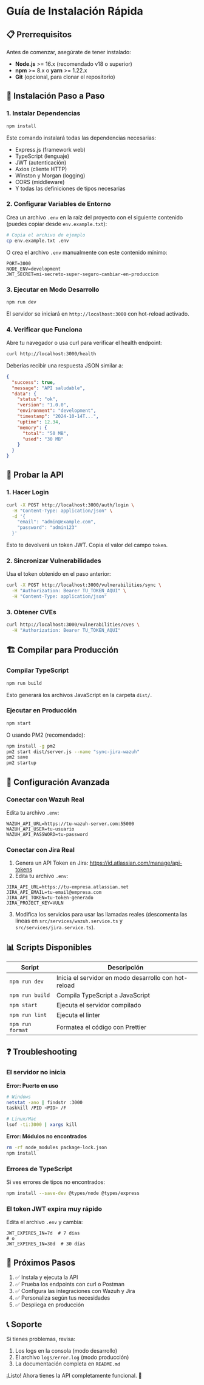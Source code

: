 # Guía de Instalación Rápida

## 📋 Prerrequisitos

Antes de comenzar, asegúrate de tener instalado:

- **Node.js** >= 16.x (recomendado v18 o superior)
- **npm** >= 8.x o **yarn** >= 1.22.x
- **Git** (opcional, para clonar el repositorio)

## 🚀 Instalación Paso a Paso

### 1. Instalar Dependencias

```bash
npm install
```

Este comando instalará todas las dependencias necesarias:
- Express.js (framework web)
- TypeScript (lenguaje)
- JWT (autenticación)
- Axios (cliente HTTP)
- Winston y Morgan (logging)
- CORS (middleware)
- Y todas las definiciones de tipos necesarias

### 2. Configurar Variables de Entorno

Crea un archivo `.env` en la raíz del proyecto con el siguiente contenido (puedes copiar desde `env.example.txt`):

```bash
# Copia el archivo de ejemplo
cp env.example.txt .env
```

O crea el archivo `.env` manualmente con este contenido mínimo:

```env
PORT=3000
NODE_ENV=development
JWT_SECRET=mi-secreto-super-seguro-cambiar-en-produccion
```

### 3. Ejecutar en Modo Desarrollo

```bash
npm run dev
```

El servidor se iniciará en `http://localhost:3000` con hot-reload activado.

### 4. Verificar que Funciona

Abre tu navegador o usa curl para verificar el health endpoint:

```bash
curl http://localhost:3000/health
```

Deberías recibir una respuesta JSON similar a:

```json
{
  "success": true,
  "message": "API saludable",
  "data": {
    "status": "ok",
    "version": "1.0.0",
    "environment": "development",
    "timestamp": "2024-10-14T...",
    "uptime": 12.34,
    "memory": {
      "total": "50 MB",
      "used": "30 MB"
    }
  }
}
```

## 🧪 Probar la API

### 1. Hacer Login

```bash
curl -X POST http://localhost:3000/auth/login \
  -H "Content-Type: application/json" \
  -d '{
    "email": "admin@example.com",
    "password": "admin123"
  }'
```

Esto te devolverá un token JWT. Copia el valor del campo `token`.

### 2. Sincronizar Vulnerabilidades

Usa el token obtenido en el paso anterior:

```bash
curl -X POST http://localhost:3000/vulnerabilities/sync \
  -H "Authorization: Bearer TU_TOKEN_AQUI" \
  -H "Content-Type: application/json"
```

### 3. Obtener CVEs

```bash
curl http://localhost:3000/vulnerabilities/cves \
  -H "Authorization: Bearer TU_TOKEN_AQUI"
```

## 🏗️ Compilar para Producción

### Compilar TypeScript

```bash
npm run build
```

Esto generará los archivos JavaScript en la carpeta `dist/`.

### Ejecutar en Producción

```bash
npm start
```

O usando PM2 (recomendado):

```bash
npm install -g pm2
pm2 start dist/server.js --name "sync-jira-wazuh"
pm2 save
pm2 startup
```

## 🔧 Configuración Avanzada

### Conectar con Wazuh Real

Edita tu archivo `.env`:

```env
WAZUH_API_URL=https://tu-wazuh-server.com:55000
WAZUH_API_USER=tu-usuario
WAZUH_API_PASSWORD=tu-password
```

### Conectar con Jira Real

1. Genera un API Token en Jira: https://id.atlassian.com/manage/api-tokens
2. Edita tu archivo `.env`:

```env
JIRA_API_URL=https://tu-empresa.atlassian.net
JIRA_API_EMAIL=tu-email@empresa.com
JIRA_API_TOKEN=tu-token-generado
JIRA_PROJECT_KEY=VULN
```

3. Modifica los servicios para usar las llamadas reales (descomenta las líneas en `src/services/wazuh.service.ts` y `src/services/jira.service.ts`).

## 📊 Scripts Disponibles

| Script | Descripción |
|--------|-------------|
| `npm run dev` | Inicia el servidor en modo desarrollo con hot-reload |
| `npm run build` | Compila TypeScript a JavaScript |
| `npm start` | Ejecuta el servidor compilado |
| `npm run lint` | Ejecuta el linter |
| `npm run format` | Formatea el código con Prettier |

## ❓ Troubleshooting

### El servidor no inicia

**Error: Puerto en uso**
```bash
# Windows
netstat -ano | findstr :3000
taskkill /PID <PID> /F

# Linux/Mac
lsof -ti:3000 | xargs kill
```

**Error: Módulos no encontrados**
```bash
rm -rf node_modules package-lock.json
npm install
```

### Errores de TypeScript

Si ves errores de tipos no encontrados:

```bash
npm install --save-dev @types/node @types/express
```

### El token JWT expira muy rápido

Edita el archivo `.env` y cambia:

```env
JWT_EXPIRES_IN=7d  # 7 días
# o
JWT_EXPIRES_IN=30d  # 30 días
```

## 🎯 Próximos Pasos

1. ✅ Instala y ejecuta la API
2. ✅ Prueba los endpoints con curl o Postman
3. ✅ Configura las integraciones con Wazuh y Jira
4. ✅ Personaliza según tus necesidades
5. ✅ Despliega en producción

## 📞 Soporte

Si tienes problemas, revisa:
1. Los logs en la consola (modo desarrollo)
2. El archivo `logs/error.log` (modo producción)
3. La documentación completa en `README.md`

¡Listo! Ahora tienes la API completamente funcional. 🎉

